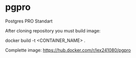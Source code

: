 # pgpro
Postgres PRO Standart

After cloning repository you must build image:

  docker build -t <CONTAINER_NAME> .

Complette image: https://hub.docker.com/r/lex241080/pgpro

